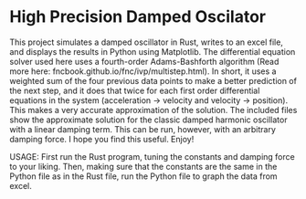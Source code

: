 # High Precision Damped Oscilator
This project simulates a damped oscillator in Rust, writes to an excel file, and displays the results in Python using Matplotlib. The differential equation solver used here uses a fourth-order Adams-Bashforth algorithm (Read more here: fncbook.github.io/fnc/ivp/multistep.html). In short, it uses a weighted sum of the four previous data points to make a better prediction of the next step, and it does that twice for each first order differential equations in the system (acceleration -> velocity and velocity -> position). This makes a very accurate approximation of the solution. The included files show the approximate solution for the classic damped harmonic oscillator with a linear damping term. This can be run, however, with an arbitrary damping force. I hope you find this useful. Enjoy!

 USAGE:
 First run the Rust program, tuning the constants and damping force to your liking. Then, making sure that the constants are the same in the Python file as in the Rust file, run the Python file to graph the data from excel.
